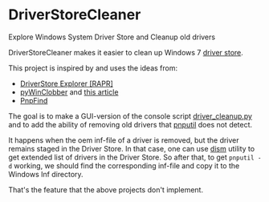 # DriverStoreCleaner
Explore Windows System Driver Store and Cleanup old drivers

DriverStoreCleaner makes it easier to clean up Windows 7 [driver store](https://msdn.microsoft.com/en-us/library/ff544868(v=vs.85).aspx).

This project is inspired by and uses the ideas from:
* [DriverStore Explorer [RAPR]](https://driverstoreexplorer.codeplex.com/)
* [pyWinClobber](https://github.com/JustAMan/pyWinClobber) and [this article](http://habrahabr.ru/post/196404/)
* [PnpFind](https://github.com/mcuee/PnpFind)
 
The goal is to make a GUI-version of the console script [driver_cleanup.py](https://github.com/JustAMan/pyWinClobber/blob/master/driver_cleanup.py) and to add the ability of removing old drivers that [pnputil](https://msdn.microsoft.com/en-us/library/windows/hardware/ff550419(v=vs.85).aspx) does not detect.

It happens when the oem inf-file of a driver is removed, but the driver remains staged in the Driver Store.
In that case, one can use [dism](https://msdn.microsoft.com/en-US/library/hh825258.aspx) utility to get extended list of drivers in the Driver Store. So after that, to get `pnputil -d` working, we should find the corresponding inf-file and copy it to the Windows Inf directory.

That's the feature that the above projects don't implement.

